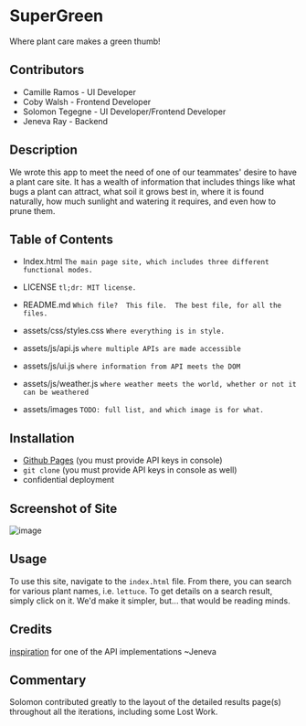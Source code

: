 # SuperGreen
Where plant care makes a green thumb!



## Contributors
* Camille Ramos - UI Developer
* Coby Walsh - Frontend Developer
* Solomon Tegegne - UI Developer/Frontend Developer
* Jeneva Ray - Backend


## Description
We wrote this app to meet the need of one of our teammates' desire to have a plant care site.  It has a wealth of information that includes things like what bugs a plant can attract, what soil it grows best in, where it is found naturally, how much sunlight and watering it requires, and even how to prune them.


## Table of Contents
* Index.html                `The main page site, which includes three different functional modes.`
* LICENSE                   `tl;dr: MIT license.`
* README.md                 `Which file?  This file.  The best file, for all the files.`
* assets/css/styles.css     `Where everything is in style.`    
* assets/js/api.js          `where multiple APIs are made accessible`
* assets/js/ui.js           `where information from API meets the DOM`
* assets/js/weather.js      `where weather meets the world, whether or not it can be weathered`

* assets/images             `TODO: full list, and which image is for what.`

## Installation
* [Github Pages](https://jenevaray.github.io/SuperGreen/) (you must provide API keys in console)
* `git clone` (you must provide API keys in console as well)
* confidential deployment

## Screenshot of Site
![image](https://github.com/JenevaRay/SuperGreen/assets/129894673/b72194e7-4b4e-4b0d-9fbd-ac76afc00a9d)


## Usage
To use this site, navigate to the `index.html` file.  From there, you can search for various plant names, i.e. `lettuce`.
To get details on a search result, simply click on it.  We'd make it simpler, but...  that would be reading minds.

## Credits
[inspiration](https://github.com/IvanCampos/OpenAI-API/) for one of the API implementations ~Jeneva

## Commentary
Solomon contributed greatly to the layout of the detailed results page(s) throughout all the iterations, including some Lost Work.
